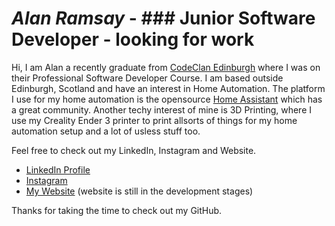 # *Alan Ramsay* - ### Junior Software Developer - **looking for work**

Hi, I am Alan a recently graduate from [CodeClan Edinburgh](https://codeclan.com/ "Links to CodeClan's Website") where I was on their Professional Software Developer Course. I am based outside Edinburgh, Scotland and have an interest in Home Automation. The platform I use for my home automation is the opensource [Home Assistant](https://www.home-assistant.io/ "Links to the Home Assistant Website") which has a great community. Another techy interest of mine is 3D Printing, where I use my Creality Ender 3 printer to print allsorts of things for my home automation setup and a lot of usless stuff too.

Feel free to check out my LinkedIn, Instagram and Website.

- [LinkedIn Profile](https://www.linkedin.com/in/alan-ramsay)
- [Instagram](https://www.instagram.com/aramsay03/)
- [My Website](https://aramsay.co.uk/) (website is still in the development stages)

Thanks for taking the time to check out my GitHub.

<!--
**aramsay03/aramsay03** is a ✨ _special_ ✨ repository because its `README.md` (this file) appears on your GitHub profile.

Here are some ideas to get you started:

- 🔭 I’m currently working on ...
- 🌱 I’m currently learning ...
- 👯 I’m looking to collaborate on ...
- 🤔 I’m looking for help with ...
- 💬 Ask me about ...
- 📫 How to reach me: ...
- 😄 Pronouns: ...
- ⚡ Fun fact: ...
-->
